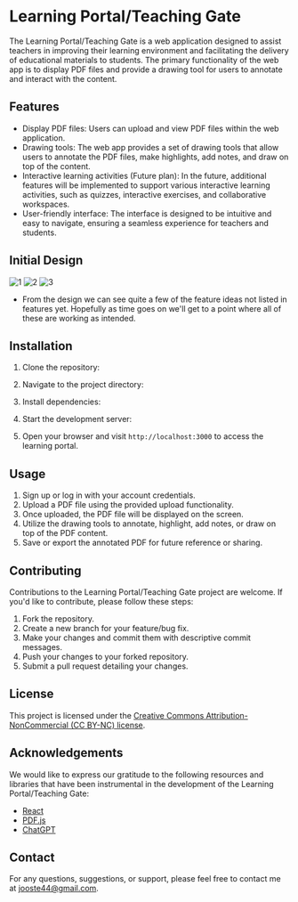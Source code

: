 # Learning Portal/Teaching Gate

The Learning Portal/Teaching Gate is a web application designed to assist teachers in improving their learning environment and facilitating the delivery of educational materials to students. The primary functionality of the web app is to display PDF files and provide a drawing tool for users to annotate and interact with the content.

## Features

- Display PDF files: Users can upload and view PDF files within the web application.
- Drawing tools: The web app provides a set of drawing tools that allow users to annotate the PDF files, make highlights, add notes, and draw on top of the content.
- Interactive learning activities (Future plan): In the future, additional features will be implemented to support various interactive learning activities, such as quizzes, interactive exercises, and collaborative workspaces.
- User-friendly interface: The interface is designed to be intuitive and easy to navigate, ensuring a seamless experience for teachers and students.

## Initial Design

![1](https://github.com/GordonJooste/LearningPortal/assets/36758272/b1bd4fbb-d932-4603-a654-b3f1756e9714)
![2](https://github.com/GordonJooste/LearningPortal/assets/36758272/b7bd19e4-e19d-40b0-9175-a2ce7c6896c7)
![3](https://github.com/GordonJooste/LearningPortal/assets/36758272/799a7eae-6832-436a-b573-b2a160bff4ab)

- From the design we can see quite a few of the feature ideas not listed in features yet. Hopefully as time goes on we'll get to a point where all of these are working as intended.



## Installation

1. Clone the repository:

2. Navigate to the project directory:

3. Install dependencies:

4. Start the development server:

5. Open your browser and visit `http://localhost:3000` to access the learning portal.

## Usage

1. Sign up or log in with your account credentials.
2. Upload a PDF file using the provided upload functionality.
3. Once uploaded, the PDF file will be displayed on the screen.
4. Utilize the drawing tools to annotate, highlight, add notes, or draw on top of the PDF content.
5. Save or export the annotated PDF for future reference or sharing.

## Contributing

Contributions to the Learning Portal/Teaching Gate project are welcome. If you'd like to contribute, please follow these steps:

1. Fork the repository.
2. Create a new branch for your feature/bug fix.
3. Make your changes and commit them with descriptive commit messages.
4. Push your changes to your forked repository.
5. Submit a pull request detailing your changes.

## License

This project is licensed under the [Creative Commons Attribution-NonCommercial (CC BY-NC) license](https://creativecommons.org/licenses/by-nc/).

## Acknowledgements

We would like to express our gratitude to the following resources and libraries that have been instrumental in the development of the Learning Portal/Teaching Gate:

- [React](https://reactjs.org/)
- [PDF.js](https://mozilla.github.io/pdf.js/)
- [ChatGPT](chat.openai.com)

## Contact

For any questions, suggestions, or support, please feel free to contact me at [jooste44@gmail.com](mailto:jooste44@gmail.com).
